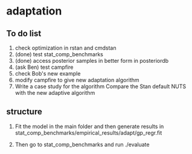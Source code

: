 # adaptation

## To do list
1) check optimization in rstan and cmdstan
2) (done) test stat_comp_benchmarks
3) (done) access posterior samples in better form in posteriordb
4) (ask Ben) test campfire
5) check Bob's new example
6) modify campfire to give new adaptation algorithm
7) Write a case study for the algorithm 
Compare the Stan default NUTS with the new adaptive algorithm 



## structure
1) Fit the model in the main folder and then generate results in stat_comp_benchmarks/empirical_results/adapt/gp_regr.fit

2) Then go to stat_comp_benchmarks and run ./evaluate




